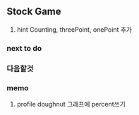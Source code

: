 ## Stock Game

1. hint Counting, threePoint, onePoint 추가

### next to do

### 다음할것

### memo

1. profile doughnut 그래프에 percent쓰기
